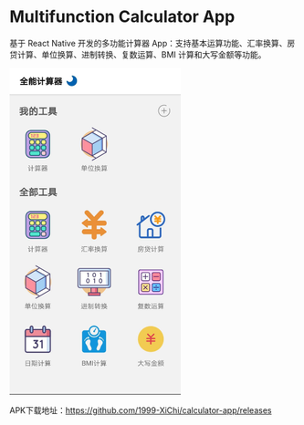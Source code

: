# Multifunction Calculator App

基于 React Native 开发的多功能计算器 App：支持基本运算功能、汇率换算、房贷计算、单位换算、进制转换、复数运算、BMI 计算和大写金额等功能。

<img src="./screenshot/dashboard.jpg" width="300" />

APK下载地址：https://github.com/1999-XiChi/calculator-app/releases
